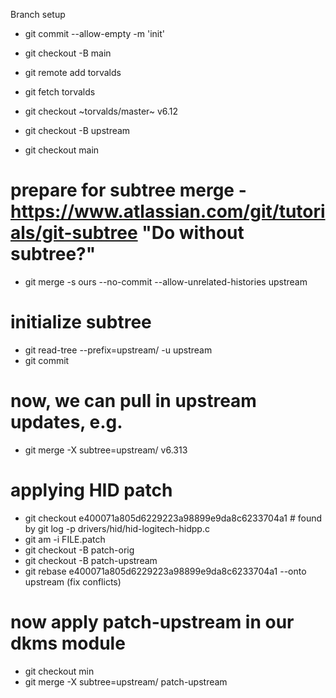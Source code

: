 Branch setup
 - git commit --allow-empty -m 'init'
 - git checkout -B main

 - git remote add torvalds
 - git fetch torvalds
 - git checkout ~torvalds/master~ v6.12
 - git checkout -B upstream

 - git checkout main
 # prepare for subtree merge - https://www.atlassian.com/git/tutorials/git-subtree "Do without subtree?"
 - git merge -s ours --no-commit --allow-unrelated-histories upstream
 # initialize subtree
 - git read-tree --prefix=upstream/ -u upstream
 - git commit

 # now, we can pull in upstream updates, e.g.
 - git merge -X subtree=upstream/ v6.313

 # applying HID patch
 - git checkout e400071a805d6229223a98899e9da8c6233704a1 # found by git log -p drivers/hid/hid-logitech-hidpp.c
 - git am -i FILE.patch
 - git checkout -B patch-orig
 - git checkout -B patch-upstream
 - git rebase e400071a805d6229223a98899e9da8c6233704a1 --onto upstream
   (fix conflicts)

 # now apply patch-upstream in our dkms module
 - git checkout min
 - git merge -X subtree=upstream/ patch-upstream
